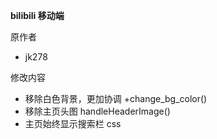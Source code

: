 **bilibili 移动端**

原作者
- jk278

修改内容
- 移除白色背景，更加协调 +change_bg_color()
- 移除主页头图 handleHeaderImage()
- 主页始终显示搜索栏 css
